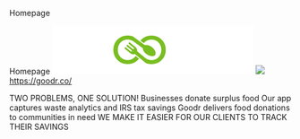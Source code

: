 Homepage

Homepage
![](../_resources/eda18882bb30c84942f251a17c37ce32.png)
![](data:)https://goodr.co/

TWO PROBLEMS, ONE SOLUTION! Businesses donate surplus food Our app captures waste analytics and IRS tax savings Goodr delivers food donations to communities in need WE MAKE IT EASIER FOR OUR CLIENTS TO TRACK THEIR SAVINGS